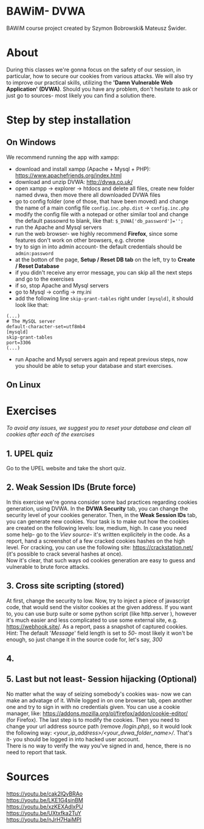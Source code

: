 # BAWiM- DVWA
BAWiM course project created by Szymon Bobrowski& Mateusz Świder.
# About
During this classes we're gonna focus on the safety of our session, in particular, how to secure our cookies from various attacks. We will also try to improve our practical skills, utilizing the __'Damn Vulnerable Web Application' (DVWA)__. Should you have any problem, don't hesitate to ask or just go to sources- most likely you can find a solution there.
# Step by step installation
## On Windows
We recommend running the app with xampp:
* download and install xampp (Apache + Mysql + PHP): https://www.apachefriends.org/index.html
* download and unzip DVWA: http://dvwa.co.uk/
* open xampp -> explorer -> htdocs and delete all files, create new folder named dvwa, then move there all downloaded DVWA files
* go to config folder (one of those, that have been moved) and change the name of a main config file `config.inc.php.dist` -> `config.inc.php`
* modify the config file with a notepad or other similar tool and change the default passowrd to blank, like that: `$_DVWA['db_password']='';`
* run the Apache and Mysql servers
* run the web browser- we highly recommend __Firefox__, since some features don't work on other browsers, e.g. chrome
* try to sign in into admin account- the default credentials should be `admin:password`
* at the botton of the page, __Setup / Reset DB tab__ on the left, try to __Create / Reset Database__
* if you didn't receive any error message, you can skip all the next steps and go to the exercises
* if so, stop Apache and Mysql servers
* go to Mysql -> config -> my.ini
* add the following line `skip-grant-tables` right under `[mysqld]`, it should look like that:
```
(...)
# The MySQL server
default-character-set=utf8mb4
[mysqld]
skip-grant-tables
port=3306
(...)
```
* run Apache and Mysql servers again and repeat previous steps, now you should be able to setup your database and start exercises.

## On Linux

# Exercises
_To avoid any issues, we suggest you to reset your database and clean all cookies after each of the exercises_
## 1. UPEL quiz
Go to the UPEL website and take the short quiz.
## 2. Weak Session IDs (Brute force)
In this exercise we're gonna consider some bad practices regarding cookies generation, using DVWA. In the __DVWA Security__ tab, you can change the security level of your cookies generator. Then, in the __Weak Session IDs__ tab, you can generate new cookies. Your task is to make out how the cookies are created on the following levels: low, medium, high. In case you need some help- go to the _Viev source_- it's written explicitely in the code. As a report, hand a screenshot of a few cracked cookies hashes on the high level. For cracking, you can use the following site: https://crackstation.net/ (it's possible to crack several hashes at once).  
Now it's clear, that such ways od cookies generation are easy to guess and vulnerable to brute force attacks.
## 3. Cross site scripting (stored)
At first, change the security to low. Now, try to inject a piece of javascript code, that would send the visitor cookies at the given address. If you want to, you can use burp suite or some python script (like http.server <port number>), however it's much easier and less complicated to use some external site, e.g. https://webhook.site/. As a report, pass a snapshot of captured cookies.  
Hint: The default '_Message_' field length is set to _50_- most likely it won't be enough, so just change it in the source code for, let's say, _300_
## 4.
## 5. Last but not least- Session hijacking (Optional)
No matter what the way of seizing somebody's cookies was- now we can make an advatage of it. While logged in on one browser tab, open another one and try to sign in with no credentials given. You can use a cookie manager, like: https://addons.mozilla.org/pl/firefox/addon/cookie-editor/ (for Firefox). The last step is to modify the cookies. Then you need to change your url address source path (remove _/login.php_), so it would look the following way: _<your_ip_address>/<your_dvwa_folder_name>/_. That's it- you should be logged in into hacked user account.  
There is no way to verify the way you've signed in and, hence, there is no need to report that task.


# Sources
https://youtu.be/cak2lQvBRAo  
https://youtu.be/LKE1G4sinBM  
https://youtu.be/xzKEXAdlxPU  
https://youtu.be/UXtxfka2TuY  
https://youtu.be/nJrH7HaiMPI
